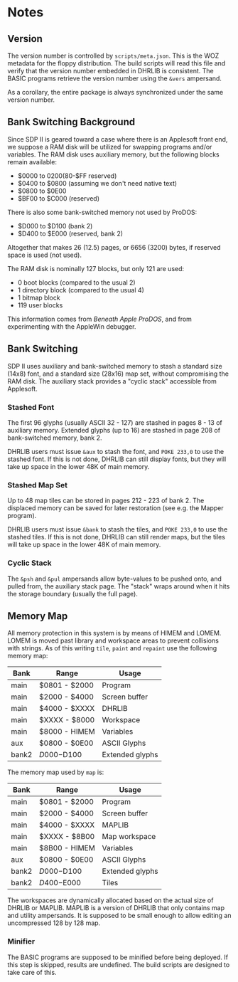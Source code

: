 # Notes

## Version

The version number is controlled by `scripts/meta.json`.  This is the WOZ metadata for the floppy distribution.  The build scripts will read this file and verify that the version number embedded in DHRLIB is consistent.  The BASIC programs retrieve the version number using the `&vers` ampersand.

As a corollary, the entire package is always synchronized under the same version number.

## Bank Switching Background

Since SDP II is geared toward a case where there is an Applesoft front end, we suppose a RAM disk will be utilized for swapping programs and/or variables. The RAM disk uses auxiliary memory, but the following blocks remain available:

* $0000 to $0200 ($80-$FF reserved)
* $0400 to $0800 (assuming we don't need native text)
* $0800 to $0E00
* $BF00 to $C000 (reserved)

There is also some bank-switched memory not used by ProDOS:

* $D000 to $D100 (bank 2)
* $D400 to $E000 (reserved, bank 2)

Altogether that makes 26 (12.5) pages, or 6656 (3200) bytes, if reserved space is used (not used).

The RAM disk is nominally 127 blocks, but only 121 are used:

* 0 boot blocks (compared to the usual 2)
* 1 directory block (compared to the usual 4)
* 1 bitmap block
* 119 user blocks

This information comes from *Beneath Apple ProDOS*, and from experimenting with the AppleWin debugger.

## Bank Switching

SDP II uses auxiliary and bank-switched memory to stash a standard size (14x8) font, and a standard size (28x16) map set, without compromising the RAM disk.  The auxiliary stack provides a "cyclic stack" accessible from Applesoft.

### Stashed Font

The first 96 glyphs (usually ASCII 32 - 127) are stashed in pages 8 - 13 of auxiliary memory.  Extended glyphs (up to 16) are stashed in page 208 of bank-switched memory, bank 2.

DHRLIB users must issue `&aux` to stash the font, and `POKE 233,0` to use the stashed font.  If this is not done, DHRLIB can still display fonts, but they will take up space in the lower 48K of main memory.

### Stashed Map Set

Up to 48 map tiles can be stored in pages 212 - 223 of bank 2.  The displaced memory can be saved for later restoration (see e.g. the Mapper program).

DHRLIB users must issue `&bank` to stash the tiles, and `POKE 233,0` to use the stashed tiles.  If this is not done, DHRLIB can still render maps, but the tiles will take up space in the lower 48K of main memory.

### Cyclic Stack

The `&psh` and `&pul` ampersands allow byte-values to be pushed onto, and pulled from, the auxiliary stack page.  The "stack" wraps around when it hits the storage boundary (usually the full page).

## Memory Map

All memory protection in this system is by means of HIMEM and LOMEM.  LOMEM is moved past library and workspace areas to prevent collisions with strings.  As of this writing `tile`, `paint` and `repaint` use the following memory map:

Bank | Range | Usage
-----|------|------
main | $0801 - $2000 | Program
main | $2000 - $4000 | Screen buffer
main | $4000 - $XXXX | DHRLIB
main | $XXXX - $8000 | Workspace
main | $8000 - HIMEM | Variables
aux | $0800 - $0E00 | ASCII Glyphs
bank2 | $D000-$D100 | Extended glyphs

The memory map used by `map` is:

Bank | Range | Usage
-----|------|------
main | $0801 - $2000 | Program
main | $2000 - $4000 | Screen buffer
main | $4000 - $XXXX | MAPLIB
main | $XXXX - $8B00 | Map workspace
main | $8B00 - HIMEM | Variables
aux | $0800 - $0E00 | ASCII Glyphs
bank2 | $D000-$D100 | Extended glyphs
bank2 | $D400-$E000 | Tiles 

The workspaces are dynamically allocated based on the actual size of DHRLIB or MAPLIB.  MAPLIB is a version of DHRLIB that only contains map and utility ampersands.  It is supposed to be small enough to allow editing an uncompressed 128 by 128 map.

### Minifier

The BASIC programs are supposed to be minified before being deployed.  If this step is skipped, results are undefined. The build scripts are designed to take care of this.